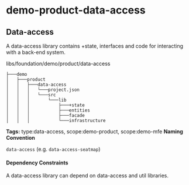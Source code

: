 # demo-product-data-access

## Data-access

A data-access library contains +state, interfaces and code for interacting with a back-end system.

libs/foundation/demo/product/data-access

```
├───demo
│   ├───product
│   │   ├───data-access
│   │   │   └───project.json
│   │   │   └───src
│   │   │       └───lib
│   │   │           ├───+state
│   │   │           ├───entities
│   │   │           ├───facade
│   │   │           └───infrastructure
```

**Tags:** type:data-access, scope:demo-product, scope:demo-mfe
**Naming Convention**

`data-access` (e.g. `data-access-seatmap`)

#### Dependency Constraints

A data-access library can depend on data-access and util libraries.
